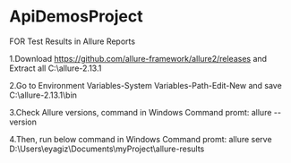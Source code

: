 # ApiDemosProject

FOR Test Results in Allure Reports 

1.Download https://github.com/allure-framework/allure2/releases and Extract all C:\allure-2.13.1

2.Go to Environment Variables-System Variables-Path-Edit-New and save C:\allure-2.13.1\bin

3.Check Allure versions, command in Windows Command promt:  allure --version
    
4.Then, run below command in Windows Command promt:  allure serve D:\Users\eyagiz\Documents\myProject\allure-results



